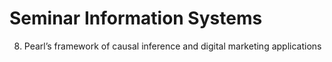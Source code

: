 # Seminar Information Systems
8. Pearl’s framework of causal inference and digital marketing applications
